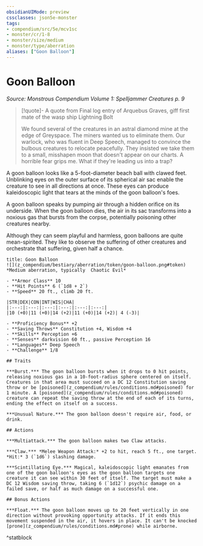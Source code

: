 ```yaml
---
obsidianUIMode: preview
cssclasses: json5e-monster
tags:
- compendium/src/5e/mcv1sc
- monster/cr/1-8
- monster/size/medium
- monster/type/aberration
aliases: ["Goon Balloon"]
---
```

# Goon Balloon
*Source: Monstrous Compendium Volume 1: Spelljammer Creatures p. 9*  

> [!quote]- A quote from Final log entry of Arquebus Graves, giff first mate of the wasp ship Lightning Bolt  
> 
> We found several of the creatures in an astral diamond mine at the edge of Greyspace. The miners wanted us to eliminate them. Our warlock, who was fluent in Deep Speech, managed to convince the bulbous creatures to relocate peacefully. They insisted we take them to a small, misshapen moon that doesn't appear on our charts. A horrible fear grips me. What if they're leading us into a trap?

A goon balloon looks like a 5-foot-diameter beach ball with clawed feet. Unblinking eyes on the outer surface of its spherical air sac enable the creature to see in all directions at once. These eyes can produce kaleidoscopic light that tears at the minds of the goon balloon's foes.

A goon balloon speaks by pumping air through a hidden orifice on its underside. When the goon balloon dies, the air in its sac transforms into a noxious gas that bursts from the corpse, potentially poisoning other creatures nearby.

Although they can seem playful and harmless, goon balloons are quite mean-spirited. They like to observe the suffering of other creatures and orchestrate that suffering, given half a chance.

```ad-statblock
title: Goon Balloon
![](z_compendium/bestiary/aberration/token/goon-balloon.png#token)
*Medium aberration, typically  Chaotic Evil*

- **Armor Class** 10 
- **Hit Points** 6 (`1d8 + 2`)
- **Speed** 20 ft., climb 20 ft.

|STR|DEX|CON|INT|WIS|CHA|
|:---:|:---:|:---:|:---:|:---:|:---:|
|10 (+0)|11 (+0)|14 (+2)|11 (+0)|14 (+2)| 4 (-3)|

- **Proficiency Bonus** +2
- **Saving Throws** Constitution +4, Wisdom +4
- **Skills** Perception +6
- **Senses** darkvision 60 ft., passive Perception 16
- **Languages** Deep Speech
- **Challenge** 1/8

## Traits

***Burst.*** The goon balloon bursts when it drops to 0 hit points, releasing noxious gas in a 10-foot-radius sphere centered on itself. Creatures in that area must succeed on a DC 12 Constitution saving throw or be [poisoned](z_compendium/rules/conditions.md#poisoned) for 1 minute. A [poisoned](z_compendium/rules/conditions.md#poisoned) creature can repeat the saving throw at the end of each of its turns, ending the effect on itself on a success.

***Unusual Nature.*** The goon balloon doesn't require air, food, or drink.

## Actions

***Multiattack.*** The goon balloon makes two Claw attacks.

***Claw.*** *Melee Weapon Attack:* +2 to hit, reach 5 ft., one target. *Hit:* 3 (`1d6`) slashing damage.

***Scintillating Eye.*** Magical, kaleidoscopic light emanates from one of the goon balloon's eyes as the goon balloon targets one creature it can see within 30 feet of itself. The target must make a DC 12 Wisdom saving throw, taking 6 (`1d12`) psychic damage on a failed save, or half as much damage on a successful one.

## Bonus Actions

***Float.*** The goon balloon moves up to 20 feet vertically in one direction without provoking opportunity attacks. If it ends this movement suspended in the air, it hovers in place. It can't be knocked [prone](z_compendium/rules/conditions.md#prone) while airborne.
```
^statblock